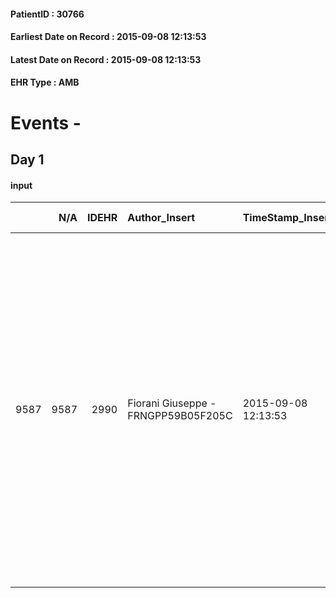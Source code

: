 
#### PatientID : 30766
#### Earliest Date on Record : 2015-09-08 12:13:53
#### Latest Date on Record : 2015-09-08 12:13:53
#### EHR Type : AMB

# Events - 

## Day 1

#### input
|      |    N/A |   IDEHR | Author_Insert                       | TimeStamp_Insert    | EHRType   |   PatientID |   IDDigitalSignDocument | persone_vicine   |   Unnamed: 0_x.1 |   IDANAMNESI_SOCIALE | Patient   | FamigliaAltro   | Paziente_T   | FamigliaAltro_T   |   Non_Rilevabile_x.1 | Note_Non_Rilevabile_x.1   | opt_Problemi   | Note_I                                                                                                                                                                                                                                                                                                | ds_note_timori                                                                                                                                                                                                                                                                                                                                                                      | opt_paziente_a   | opt_famiglia_a   | opt_adeguatezza   | ds_note_ad                                                                                                                                                                                                                                                                                                                                | opt_paziente_solo   | ds_note_con                                                                                                                                                    | opt_presente_assente   | Caregiver_principale   | opt_necessario   | opt_risorse_ec   | opt_paziente_psi   | opt_Ins_vol   | opt_inv_civile   | Needs     | Domestic partnership   | opt_disponibilita_f   | opt_famiglia_psi   | opt_disponibilit_paz   |
|-----:|-------:|--------:|:------------------------------------|:--------------------|:----------|------------:|------------------------:|:-----------------|-----------------:|---------------------:|:----------|:----------------|:-------------|:------------------|---------------------:|:--------------------------|:---------------|:------------------------------------------------------------------------------------------------------------------------------------------------------------------------------------------------------------------------------------------------------------------------------------------------------|:------------------------------------------------------------------------------------------------------------------------------------------------------------------------------------------------------------------------------------------------------------------------------------------------------------------------------------------------------------------------------------|:-----------------|:-----------------|:------------------|:------------------------------------------------------------------------------------------------------------------------------------------------------------------------------------------------------------------------------------------------------------------------------------------------------------------------------------------|:--------------------|:---------------------------------------------------------------------------------------------------------------------------------------------------------------|:-----------------------|:-----------------------|:-----------------|:-----------------|:-------------------|:--------------|:-----------------|:----------|:-----------------------|:----------------------|:-------------------|:-----------------------|
| 9587 |   9587 |    2990 | Fiorani Giuseppe - FRNGPP59B05F205C | 2015-09-08 12:13:53 | AMB       |       30766 |                  132590 | N/A              |             1333 |                  895 | Si#1      | Si#1            | No#0         | Si#1              |                    0 | NR                        | No#0           | Pz con ampia informazione in merito alla malattia ma, secondo il fratello Fabio, con una consapevolezza di terminalit√† tutta da verificare. Il fratello √® consapevole dell'assenza di margini di ulteriore trattamento terapeutico e congruente ad un percorso di sole cure palliative di fine vita | Dal colloquio √® subito emersa una criticit√† relativamente all'assenza di un care giver (√® presente la mamma di 94 anni,soggettivamente autosufficiente, ma con competenza e capacit√† assistenziale insufficiente).Il figlio √® stato reso edotto del livello di rischio correlato alla fase di aggravamento e alla necessit√† di trovare una risorsa adeguata al caso specifico | Indefinite#2     | Congruenti#1     | Si#1              | Andr√† verificata la volont√† del pz e della famiglia relativamente alla scelta del setting assistenziale in corso di aggravamento del quadro clinico; il fratello del pz √® informato anche della possibilit√† di ricorrere al nostro hospice in presenza di ulteriori difficolt√† gestionali ed in caso di rifiuto dell'opzione badante | No#0                | Il pz √® celibe e vive con la mamma di aa 94.Il fratello Fabio di aa 71,ex medico ospedaliero presso l'ospedale di Monza abita in zona Brera ed √® di supporto | Presente#1             | Il fratello Fabio      | Si#1             | Adeguate#1       | No#0               | No#0          | No#0             | Clinici#0 | Altri parenti#3        | Si#1                  | No#0               | No#0                   |


